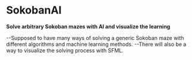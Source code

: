 # SokobanAI

<b>Solve arbitrary Sokoban mazes with AI and visualize the learning</b>

--Supposed to have many ways of solving a generic Sokoban maze with different algorithms and machine learning methods.
--There will also be a way to visualize the solving process with SFML.
